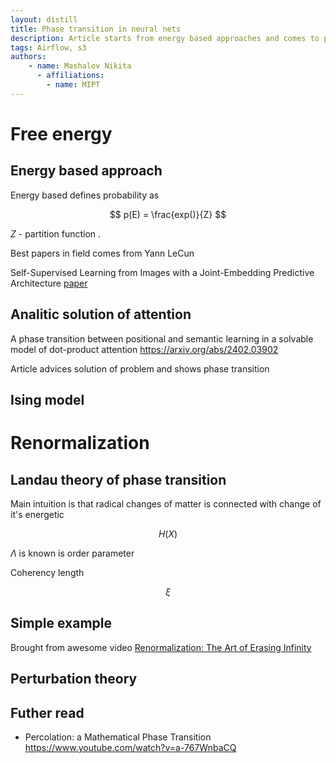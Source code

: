 ```yaml
---
layout: distill
title: Phase transition in neural nets
description: Article starts from energy based approaches and comes to phase transition
tags: Airflow, s3
authors:
    - name: Mashalov Nikita
      - affiliations:
        - name: MIPT
---
```


# Free energy


## Energy based approach 

Energy based defines probability as

$$
    p(E) = \frac{exp()}{Z}
$$


$Z$ - partition function .

Best papers in field comes from Yann LeCun

Self-Supervised Learning from Images with a Joint-Embedding Predictive Architecture [paper](https://arxiv.org/abs/2301.08243)

## Analitic solution of attention 

A phase transition between positional and semantic learning in a solvable model of dot-product attention
https://arxiv.org/abs/2402.03902


Article advices solution of problem and shows phase transition




## Ising model



# Renormalization

## Landau theory of phase transition

Main intuition is that radical changes of matter is connected with change of it's energetic 


$$
    H(X)
$$

$\Lambda$ is known is order parameter 

Coherency length

$$
    \xi 
$$



## Simple example

Brought from awesome video [Renormalization: The Art of Erasing Infinity](https://www.youtube.com/watch?v=0OQ7BhlfAJY&t=872s)




## Perturbation theory


## Futher read

- Percolation: a Mathematical Phase Transition https://www.youtube.com/watch?v=a-767WnbaCQ
